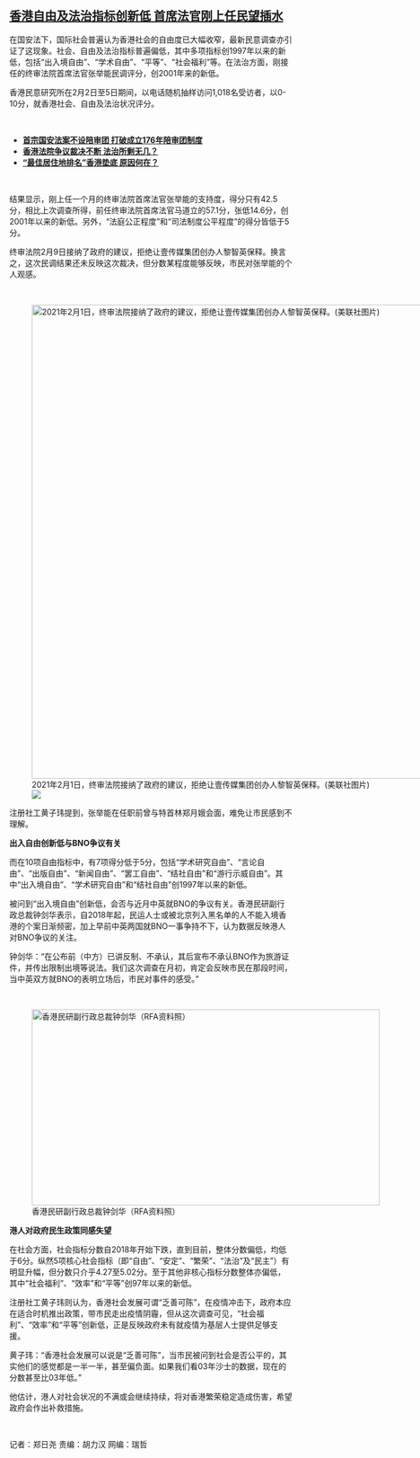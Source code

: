 <!--1614079560000-->
[香港自由及法治指标创新低    首席法官刚上任民望插水](https://www.rfa.org/mandarin/yataibaodao/gangtai/ac-02232021062640.html)
------

<p>在国安法下，国际社会普遍认为香港社会的自由度已大幅收窄，最新民意调查亦引证了这现象。社会、自由及法治指标普遍偏低，其中多项指标创1997年以来的新低，包括“出入境自由”、“学术自由”、“平等”、“社会福利”等。在法治方面，刚接任的终审法院首席法官张举能民调评分，创2001年来的新低。</p><p>香港民意研究所在2月2日至5日期间，以电话随机抽样访问1,018名受访者，以0-10分，就香港社会、自由及法治状况评分。</p><p><br/></p><ul><li><strong><a href="https://www.rfa.org/mandarin/yataibaodao/gangtai/al-02092021065409.html">首宗国安法案不设陪审团 打破成立176年陪审团制度</a></strong></li><li><strong><a href="https://www.rfa.org/mandarin/yataibaodao/gangtai/al-06192020082941.html">香港法院争议裁决不断 法治所剩无几？</a></strong></li><li><a href="https://www.rfa.org/mandarin/yataibaodao/gangtai/hj-11192020122300.html"><strong>“最佳居住地排名”香港垫底 原因何在？</strong></a></li></ul><p><br/></p><p>结果显示，刚上任一个月的终审法院首席法官张举能的支持度，得分只有42.5分，相比上次调查所得，前任终审法院首席法官马道立的57.1分，张低14.6分，创2001年以来的新低。另外，“法庭公正程度”和“司法制度公平程度”的得分皆低于5分。</p><p>终审法院2月9日接纳了政府的建议，拒绝让壹传媒集团创办人黎智英保释。换言之，这次民调结果还未反映这次裁决，但分数某程度能够反映，市民对张举能的个人观感。</p><p><br/></p><p><figure class="image-richtext image-inline captioned" style="width:1500px;"><img alt="2021年2月1日，终审法院接纳了政府的建议，拒绝让壹传媒集团创办人黎智英保释。(美联社图片)" height="844" src="https://www.rfa.org/mandarin/yataibaodao/gangtai/ac-02232021062640.html/ap21049159133073.jpg/@@images/7bffbc76-1174-4a7e-b3e1-989a2aa199c0.jpeg" title="AP21049159133073.jpg" width="1500"/><figcaption class="image-caption">2021年2月1日，终审法院接纳了政府的建议，拒绝让壹传媒集团创办人黎智英保释。(美联社图片)</figcaption><small></small><div id="zoomattribute"><a data-caption="2021年2月1日，终审法院接纳了政府的建议，拒绝让壹传媒集团创办人黎智英保释。(美联社图片)" data-fancybox="" href="https://www.rfa.org/mandarin/yataibaodao/gangtai/ac-02232021062640.html/ap21049159133073.jpg" id="single_image" title="2021年2月1日，终审法院接纳了政府的建议，拒绝让壹传媒集团创办人黎智英保释。(美联社图片)"><img src="/++plone++rfa-resources/img/icon-zoom.png"/></a></div></figure></p><p>注册社工黄子玮提到，张举能在任职前曾与特首林郑月娥会面，难免让市民感到不理解。</p><p><strong>出入自由创新低与BNO争议有关</strong></p><p>而在10项自由指标中，有7项得分低于5分，包括“学术研究自由”、“言论自由”、“出版自由”、“新闻自由”、“罢工自由”、“结社自由”和“游行示威自由”。其中“出入境自由”、“学术研究自由”和“结社自由”创1997年以来的新低。</p><p>被问到“出入境自由”创新低，会否与近月中英就BNO的争议有关。香港民研副行政总裁钟剑华表示，自2018年起，民运人士或被北京列入黑名单的人不能入境香港的个案日渐频密，加上早前中英两国就BNO一事争持不下，认为数据反映港人对BNO争议的关注。</p><p>钟剑华：“在公布前（中方）已讲反制、不承认，其后宣布不承认BNO作为旅游证件，并传出限制出境等说法。我们这次调查在月初，肯定会反映市民在那段时间，当中英双方就BNO的表明立场后，市民对事件的感受。”</p><p><br/></p><p><figure class="image-richtext image-inline captioned" style="width:620px;"><img alt="香港民研副行政总裁钟剑华（RFA资料照）" height="349" src="https://www.rfa.org/mandarin/yataibaodao/gangtai/ac-02232021062640.html/6.png/@@images/4051f113-6443-4fed-9936-790df8851200.png" title="6.png" width="620"/><figcaption class="image-caption">香港民研副行政总裁钟剑华（RFA资料照）</figcaption><small></small></figure></p><p><strong>港人对政府民生政策同感失望</strong></p><p>在社会方面，社会指标分数自2018年开始下跌，直到目前，整体分数偏低，均低于6分。纵然5项核心社会指标（即“自由”、“安定”、“繁荣”、“法治”及“民主”）有明显升幅，但分数只介乎4.27至5.02分。至于其他非核心指标分数整体亦偏低，其中“社会福利”、“效率”和“平等”创97年以来的新低。</p><p>注册社工黄子玮则认为，香港社会发展可谓“乏善可陈”，在疫情冲击下，政府本应在适合时机推出政策，带市民走出疫情阴霾，但从这次调查可见，“社会福利”、“效率”和“平等”创新低，正是反映政府未有就疫情为基层人士提供足够支援。</p><p>黄子玮：“香港社会发展可以说是“乏善可陈”，当市民被问到社会是否公平的，其实他们的感觉都是一半一半，甚至偏负面。如果我们看03年沙士的数据，现在的分数甚至比03年低。”</p><p>他估计，港人对社会状况的不满或会继续持续，将对香港繁荣稳定造成伤害，希望政府会作出补救措施。</p><p><br/></p><p>记者：郑日尧 责编：胡力汉 网编：瑞哲</p>
